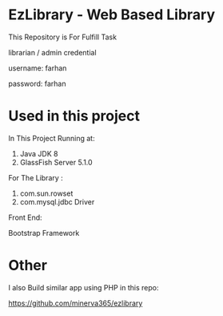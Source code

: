 # EzLibrary - Web Based Library
This Repository is For Fulfill Task
  
librarian / admin credential

username: farhan

password: farhan

# Used in this project
In This Project Running at:
1. Java JDK 8
2. GlassFish Server 5.1.0

For The Library :
1. com.sun.rowset 
2. com.mysql.jdbc Driver

Front End:

Bootstrap Framework

# Other
I also Build similar app using PHP in this repo:


https://github.com/minerva365/ezlibrary
